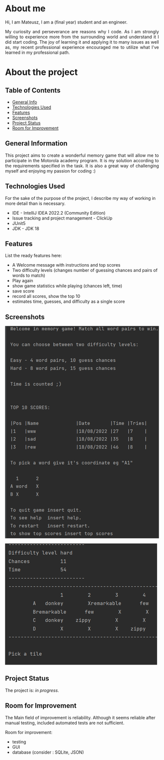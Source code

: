 # About me 

<div style="text-align: justify">
Hi, I am Mateusz, I am a (final year) student and an engineer.

 My curiosity and perseverance are reasons why I code. As I am strongly willing to experience more from the surrounding
  world and understand it I did start coding. The joy of learning it and applying it to many issues as well as, my
   recent professional experience encouraged me to utilize what I've learned in my professional path.
</div>

# About the project

## Table of Contents
* [General Info](#general-information)
* [Technologies Used](#technologies-used)
* [Features](#features)
* [Screenshots](#screenshots)
* [Project Status](#project-status)
* [Room for Improvement](#room-for-improvement)
<!-- * [License](#license) -->


## General Information

<div style="text-align: justify">
This project aims to create a wonderful memory game that will allow me to participate in 
the Motorola academy program. It is my solution according to the requirements specified in the task.
It is also a great way of challenging myself and enjoying my passion for coding :)
</div>

## Technologies Used
For the sake of the purpose of the project, I describe my way of working in more detail than is necessary.
- IDE - IntelliJ IDEA 2022.2 (Community Edition)
- Issue tracking and project management - ClickUp
- JUnit5
- JDK - JDK 18

## Features
List the ready features here:
- A Welcome message with instructions and top scores 
- Two difficulty levels (changes number of guessing chances and pairs of words to match)
- Play again
- show game statistics while playing (chances left, time)
- save score
- record all scores, show the top 10
- estimates time, guesses, and difficulty as a single score


## Screenshots
![screenshot](./readMe/welcomeMessage.png)

![screenshot](./readMe/hard.png)

## Project Status
The project is: _in progress_.

## Room for Improvement
The Main field of improvement is reliability. Although it seems reliable after manual testing,
included automated tests are not sufficient. 

Room for improvement:
- testing
- GUI
- database (consider : SQLite, JSON)
